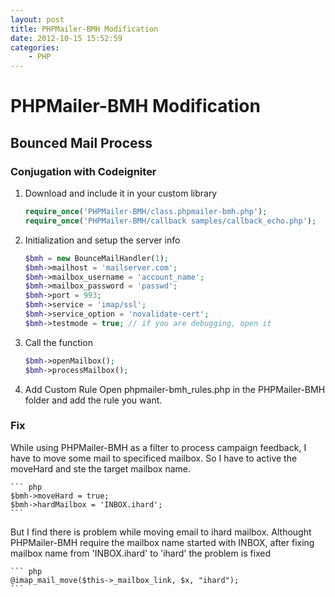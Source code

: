 ```yaml
---
layout: post
title: PHPMailer-BMH Modification
date: 2012-10-15 15:52:59
categories:
	- PHP
---
```

PHPMailer-BMH Modification
======
Bounced Mail Process
------
### Conjugation with Codeigniter
1. Download and include it in your custom library

	``` php
	require_once('PHPMailer-BMH/class.phpmailer-bmh.php');
	require_once('PHPMailer-BMH/callback samples/callback_echo.php');
	```

2. Initialization and setup the server info

	``` php
	$bmh = new BounceMailHandler(1);
	$bmh->mailhost = 'mailserver.com';
	$bmh->mailbox_username = 'account_name';
	$bmh->mailbox_password = 'passwd';
	$bmh->port = 993;
	$bmh->service = 'imap/ssl';
	$bmh->service_option = 'novalidate-cert';
	$bmh->testmode = true; // if you are debugging, open it
	```

3. Call the function

	``` php
	$bmh->openMailbox();
	$bmh->processMailbox();
	```

4. Add Custom Rule
	Open phpmailer-bmh_rules.php in the PHPMailer-BMH folder and add the rule you want.

### Fix
While using PHPMailer-BMH as a filter to process campaign feedback, I have to move some mail to specificed mailbox. So I have to active the moveHard and ste the target mailbox name.

	``` php
	$bmh->moveHard = true;
	$bmh->hardMailbox = 'INBOX.ihard';
	```

But I find there is problem while moving email to ihard mailbox. Althought PHPMailer-BMH require the mailbox name started with INBOX, after fixing mailbox name from 'INBOX.ihard' to 'ihard' the problem is fixed

	``` php
	@imap_mail_move($this->_mailbox_link, $x, "ihard");
	```

